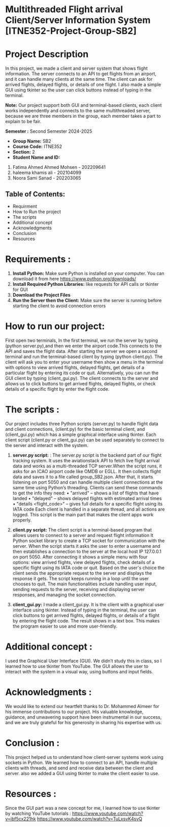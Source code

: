 # Multithreaded Flight arrival Client/Server Information System [ITNE352-Project-Group-SB2]


# Project Description
In this project, we made a client and server system that shows flight information. The server connects to an API to get flights from an airport, and it can handle many clients at the same time. The client can ask for arrived flights, delayed flights, or details of one flight. I also made a simple GUI using tkinter so the user can click buttons instead of typing in the terminal. 

**Note:** Our project support both GUI and terminal-based clients, each client works independently and connects to the same multithreaded server, because we are three members in the group, each member takes a part to explain to be fair.

**Semester :** Second Semester 2024-2025

- **Group Name:** SB2
- **Course Code:** ITNE352
- **Section:** 2
- **Student Name and ID:**
1. Fatima Ahmed Ahmed Mohsen - 202209641
2. haleema khamis ali - 202104099
3. Noora Sami Sanad - 202203065

## Table of Contents:
- Requirment
- How to Run the project
- The scripts
- Additional concept
- Acknowledgments
- Conclusion
- Resources

# Requirements :
1. **Install Python:** Make sure Python is installed on your computer. You can download it from here https://www.python.org/downloads/
2. **Install Required Python Libraries:** like requests for API calls or tkinter for GUI
3. **Download the Project Files**
4. **Run the Server then the Client:** Make sure the server is running before starting the client to avoid connection errors

# How to run our project:
First open two terminals, In the first terminal, we run the server by typing (python server.py),and then we enter the airport code.This connects to the API and saves the flight data. After starting the server we open a second terminal and run the terminal-based client by typing (python client.py). The client will ask you to enter your username then show a menu in the terminal with options to view arrived flights, delayed flights, get details of a particular flight by entering its code or quit.
Alternatively, you can run the GUI client by typing (client_gui.py). The client connects to the server and allows us to click buttons to get arrived flights, delayed flights, or check details of a specific flight by enter the flight code.

# The scripts :
Our project includes three Python scripts (server.py) to handle flight data and client connections, (client.py) for the basic terminal client, and (client_gui.py) which has a simple graphical interface using tkinter. Each client script (client.py or client_gui.py) can be used separately to connect to the server and interact with the system.
1. **server.py script:** : The server.py script is the backend part of our flight tracking system. It uses the aviationstack API to fetch live flight arrival data and works as a multi-threaded TCP server.When the script runs, it asks for an ICAO airport code like OMDB or EGLL. It then collects flight data and saves it to a file called group_SB2.json. After that, it starts listening on port 5050 and can handle multiple client connections at the same time using Python’s threading.
Clients can send these commands to get the info they need:
	•	"arrived" – shows a list of flights that have landed
	•	"delayed" – shows delayed flights with estimated arrival times
	•	"details <flight_code>" – gives full details for a specific flight using its IATA code
Each client is handled in a separate thread, and all actions are logged. This script is the main part that makes the client apps work properly.
   
   
3. **client.py script:** The client script is a terminal-based program that allows users to connect to a server and request flight information It Python socket library to create a TCP socket for communication with the server. When the script starts it asks the user to enter a username and then establishes a connection to the server at the local host IP 127.0.0.1 on port 5050. After connecting it shows a simple menu with four options: view arrived flights, view delayed flights, check details of a specific flight using its IATA code or quit. Based on the user's choice the client sends the appropriate request to the server and displays the response it gets. The script keeps running in a loop until the user chooses to quit.
The main functionalities include handling user input, sending requests to the server, receiving and displaying server responses, and managing the socket connection.

4. **client_gui.py:** I made a client_gui.py. It is the client with a graphical user interface using tkinter. Instead of typing in the terminal, the user can click buttons to get arrived flights, delayed flights, or details of a flight by entering the flight code. The result shows in a text box. This makes the program easier to use and more user-friendly.

# Additional concept : 
I used the Graphical User Interface (GUI). We didn’t study this in class, so I learned how to use tkinter from YouTube. The GUI allows the user to interact with the system in a visual way, using buttons and input fields.

# Acknowledgments :
We would like to extend our heartfelt thanks to Dr. Mohammed Almeer for his immense contributions to our project. His valuable knowledge, guidance, and unwavering support have been instrumental in our success, and we are truly grateful for his generosity in sharing his expertise with us.

# Conclusion :
This project helped us to understand how client-server systems work using sockets in Python. We learned how to connect to an API, handle multiple clients with threads, and send and receive data between the client and server. also we added a GUI using tkinter to make the client easier to use. 

# Resources :
Since the GUI part was a new concept for me, I learned how to use tkinter by watching YouTube tutorials : https://www.youtube.com/watch?v=ibf5cx221hk
https://www.youtube.com/watch?v=TuLxsvK4svQ
